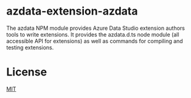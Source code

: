 # azdata-extension-azdata
The azdata NPM module provides Azure Data Studio extension authors tools to write extensions. It provides the azdata.d.ts node module (all accessible API for extensions) as well as commands for compiling and testing extensions.

# License
[MIT](LICENSE)
